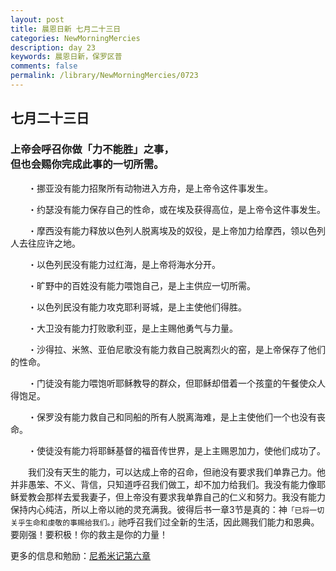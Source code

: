 ```yaml
---
layout: post
title: 晨恩日新 七月二十三日
categories: NewMorningMercies
description: day 23
keywords: 晨恩日新，保罗区普
comments: false
permalink: /library/NewMorningMercies/0723
---
```


## 七月二十三日

### 上帝会呼召你做「力不能胜」之事， <br> 但也会赐你完成此事的一切所需。

&emsp;&emsp;・挪亚没有能力招聚所有动物进入方舟，是上帝令这件事发生。

&emsp;&emsp;・约瑟没有能力保存自己的性命，或在埃及获得高位，是上帝令这件事发生。

&emsp;&emsp;・摩西没有能力释放以色列人脱离埃及的奴役，是上帝加力给摩西，领以色列人去往应许之地。

&emsp;&emsp;・以色列民没有能力过红海，是上帝将海水分开。

&emsp;&emsp;・旷野中的百姓没有能力喂饱自己，是上主供应一切所需。

&emsp;&emsp;・以色列民没有能力攻克耶利哥城，是上主使他们得胜。

&emsp;&emsp;・大卫没有能力打败歌利亚，是上主赐他勇气与力量。

&emsp;&emsp;・沙得拉、米煞、亚伯尼歌没有能力救自己脱离烈火的窑，是上帝保存了他们的性命。

&emsp;&emsp;・门徒没有能力喂饱听耶稣教导的群众，但耶稣却借着一个孩童的午餐使众人得饱足。

&emsp;&emsp;・保罗没有能力救自己和同船的所有人脱离海难，是上主使他们一个也没有丧命。

&emsp;&emsp;・使徒没有能力将耶稣基督的福音传世界，是上主赐恩加力，使他们成功了。

&emsp;&emsp;我们没有天生的能力，可以达成上帝的召命，但祂没有要求我们单靠己力。他并非愚笨、不义、背信，只知道呼召我们做工，却不加力给我们。我没有能力像耶稣爱教会那样去爱我妻子，但上帝没有要求我单靠自己的仁义和努力。我没有能力保持内心纯洁，所以上帝以祂的灵充满我。彼得后书一章3节是真的：神`「已将一切关乎生命和虔敬的事赐给我们。」`祂呼召我们过全新的生活，因此赐我们能力和恩典。要刚强！要积极！你的救主是你的力量！

更多的信息和勉励：[尼希米记第六章]()
